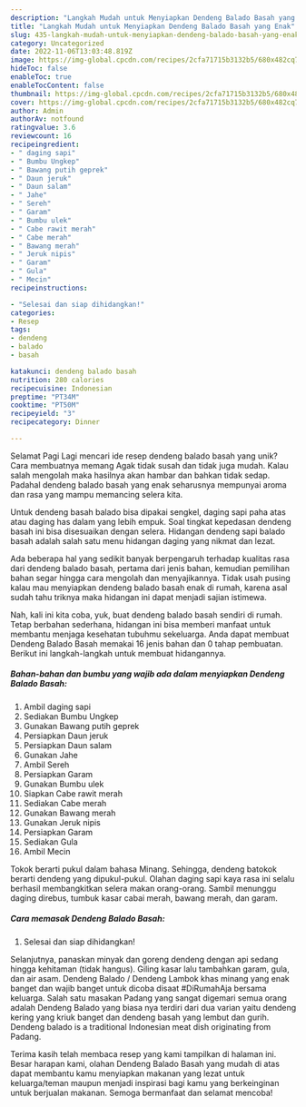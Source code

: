 ```yaml
---
description: "Langkah Mudah untuk Menyiapkan Dendeng Balado Basah yang Enak"
title: "Langkah Mudah untuk Menyiapkan Dendeng Balado Basah yang Enak"
slug: 435-langkah-mudah-untuk-menyiapkan-dendeng-balado-basah-yang-enak
category: Uncategorized
date: 2022-11-06T13:03:48.819Z
image: https://img-global.cpcdn.com/recipes/2cfa71715b3132b5/680x482cq70/dendeng-balado-basah-foto-resep-utama.jpg
hideToc: false
enableToc: true
enableTocContent: false
thumbnail: https://img-global.cpcdn.com/recipes/2cfa71715b3132b5/680x482cq70/dendeng-balado-basah-foto-resep-utama.jpg
cover: https://img-global.cpcdn.com/recipes/2cfa71715b3132b5/680x482cq70/dendeng-balado-basah-foto-resep-utama.jpg
author: Admin
authorAv: notfound
ratingvalue: 3.6
reviewcount: 16
recipeingredient:
- " daging sapi"
- " Bumbu Ungkep"
- " Bawang putih geprek"
- " Daun jeruk"
- " Daun salam"
- " Jahe"
- " Sereh"
- " Garam"
- " Bumbu ulek"
- " Cabe rawit merah"
- " Cabe merah"
- " Bawang merah"
- " Jeruk nipis"
- " Garam"
- " Gula"
- " Mecin"
recipeinstructions:

- "Selesai dan siap dihidangkan!"
categories:
- Resep
tags:
- dendeng
- balado
- basah

katakunci: dendeng balado basah 
nutrition: 280 calories
recipecuisine: Indonesian
preptime: "PT34M"
cooktime: "PT50M"
recipeyield: "3"
recipecategory: Dinner

---
```



Selamat Pagi Lagi mencari ide resep dendeng balado basah yang unik? Cara membuatnya memang Agak tidak susah dan tidak juga mudah. Kalau salah mengolah maka hasilnya akan hambar dan bahkan tidak sedap. Padahal dendeng balado basah yang enak seharusnya mempunyai aroma dan rasa yang mampu memancing selera kita.


Untuk dendeng basah balado bisa dipakai sengkel, daging sapi paha atas atau daging has dalam yang lebih empuk. Soal tingkat kepedasan dendeng basah ini bisa disesuaikan dengan selera. Hidangan dendeng sapi balado basah adalah salah satu menu hidangan daging yang nikmat dan lezat.

Ada beberapa hal yang sedikit banyak berpengaruh terhadap kualitas rasa dari dendeng balado basah, pertama dari jenis bahan, kemudian pemilihan bahan segar hingga cara mengolah dan menyajikannya. Tidak usah pusing kalau mau menyiapkan dendeng balado basah enak di rumah, karena asal sudah tahu triknya maka hidangan ini dapat menjadi sajian istimewa.


Nah, kali ini kita coba, yuk, buat dendeng balado basah sendiri di rumah. Tetap berbahan sederhana, hidangan ini bisa memberi manfaat untuk membantu menjaga kesehatan tubuhmu sekeluarga. Anda dapat membuat Dendeng Balado Basah memakai 16 jenis bahan dan 0 tahap pembuatan. Berikut ini langkah-langkah untuk membuat hidangannya.

<!--inarticleads1-->

##### Bahan-bahan dan bumbu yang wajib ada dalam menyiapkan Dendeng Balado Basah:

1. Ambil  daging sapi
1. Sediakan  Bumbu Ungkep
1. Gunakan  Bawang putih geprek
1. Persiapkan  Daun jeruk
1. Persiapkan  Daun salam
1. Gunakan  Jahe
1. Ambil  Sereh
1. Persiapkan  Garam
1. Gunakan  Bumbu ulek
1. Siapkan  Cabe rawit merah
1. Sediakan  Cabe merah
1. Gunakan  Bawang merah
1. Gunakan  Jeruk nipis
1. Persiapkan  Garam
1. Sediakan  Gula
1. Ambil  Mecin


Tokok berarti pukul dalam bahasa Minang. Sehingga, dendeng batokok berarti dendeng yang dipukul-pukul. Olahan daging sapi kaya rasa ini selalu berhasil membangkitkan selera makan orang-orang. Sambil menunggu daging direbus, tumbuk kasar cabai merah, bawang merah, dan garam. 

<!--inarticleads2-->

##### Cara memasak Dendeng Balado Basah:


1. Selesai dan siap dihidangkan!

Selanjutnya, panaskan minyak dan goreng dendeng dengan api sedang hingga kehitaman (tidak hangus). Giling kasar lalu tambahkan garam, gula, dan air asam. Dendeng Balado / Dendeng Lambok khas minang yang enak banget dan wajib banget untuk dicoba disaat #DiRumahAja bersama keluarga. Salah satu masakan Padang yang sangat digemari semua orang adalah Dendeng Balado yang biasa nya terdiri dari dua varian yaitu dendeng kering yang kriuk banget dan dendeng basah yang lembut dan gurih. Dendeng balado is a traditional Indonesian meat dish originating from Padang. 

Terima kasih telah membaca resep yang kami tampilkan di halaman ini. Besar harapan kami, olahan Dendeng Balado Basah yang mudah di atas dapat membantu kamu menyiapkan makanan yang lezat untuk keluarga/teman maupun menjadi inspirasi bagi kamu yang berkeinginan untuk berjualan makanan. Semoga bermanfaat dan selamat mencoba!
